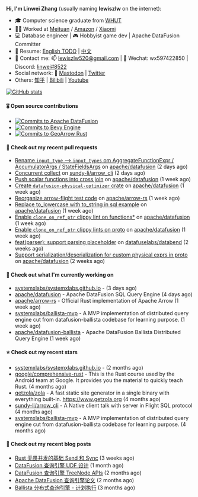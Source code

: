 **Hi, I'm Linwei Zhang** (usually naming **lewiszlw** on the internet):
- 🎓 Computer science graduate from [WHUT](https://en.wikipedia.org/wiki/Wuhan_University_of_Technology)
- 👨‍💻 Worked at [Meituan](https://about.meituan.com/home) / [Amazon](https://www.amazon.com/) / [Xiaomi](https://www.mi.com/)
- 💻 Database engineer | 🎮 Hobbyist game dev | Apache DataFusion Committer
- 📄 Resume: [English TODO](https://github.com/lewiszlw/lewiszlw/blob/main/Resume_EN.md) | [中文](https://github.com/lewiszlw/lewiszlw/blob/main/Resume_CN.md)
- 📱 Contact me: 📫 [lewiszlw520@gmail.com](mailto:lewiszlw520@gmail.com) | 💬 Wechat: wx597422850 | Discord: [linwei#8522](http://discordapp.com/users/891664307035713576)
- Social network: 🦣 [Mastodon](https://mastodon.world/@lewiszlw) | [Twitter](https://twitter.com/lewiszlw)
- Others: [知乎](https://www.zhihu.com/people/tian-qian-zhu-wu-ya) | [Bilibili](https://space.bilibili.com/43876861) | [Youtube](https://www.youtube.com/channel/UCnvri1tqAjxsp9nGQ63zUNw)

[![GitHub stats](https://github-readme-stats.vercel.app/api?username=lewiszlw&count_private=true&show_icons=true&theme=solarized-dark&include_all_commits=true)](https://github.com/anuraghazra/github-readme-stats)

#### 🎖️ Open source contributions
- [![Commits to Apache DataFusion](https://img.shields.io/github/commit-activity/t/apache/datafusion?authorFilter=lewiszlw&style=social&label=Apache%20DataFusion)](https://github.com/apache/datafusion/commits?author=lewiszlw)
- [![Commits to Bevy Engine](https://img.shields.io/github/commit-activity/t/bevyengine/bevy?authorFilter=lewiszlw&style=social&label=Bevy%20Engine)](https://github.com/bevyengine/bevy/commits?author=lewiszlw)
- [![Commits to GeoArrow Rust](https://img.shields.io/github/commit-activity/t/geoarrow/geoarrow-rs?authorFilter=lewiszlw&style=social&label=GeoArrow%20Rust)](https://github.com/geoarrow/geoarrow-rs/commits?author=lewiszlw)

#### 🔨 Check out my recent pull requests

- [Rename `input_type` --&gt; `input_types` om AggregateFunctionExpr / AccumulatorArgs / StateFieldsArgs](https://github.com/apache/datafusion/pull/11666) on [apache/datafusion](https://github.com/apache/datafusion) (2 days ago)
- [Concurrent collect](https://github.com/sundy-li/arrow_cli/pull/20) on [sundy-li/arrow_cli](https://github.com/sundy-li/arrow_cli) (2 days ago)
- [Push scalar functions  into cross join](https://github.com/apache/datafusion/pull/11528) on [apache/datafusion](https://github.com/apache/datafusion) (1 week ago)
- [Create `datafusion-physical-optimizer` crate](https://github.com/apache/datafusion/pull/11507) on [apache/datafusion](https://github.com/apache/datafusion) (1 week ago)
- [Reorganize arrow-flight test code](https://github.com/apache/arrow-rs/pull/6065) on [apache/arrow-rs](https://github.com/apache/arrow-rs) (1 week ago)
- [Replace to_lowercase with to_string in sql example](https://github.com/apache/datafusion/pull/11486) on [apache/datafusion](https://github.com/apache/datafusion) (1 week ago)
- [Enable `clone_on_ref_ptr` clippy lint on functions*](https://github.com/apache/datafusion/pull/11468) on [apache/datafusion](https://github.com/apache/datafusion) (1 week ago)
- [Enable `clone_on_ref_ptr` clippy lints on proto](https://github.com/apache/datafusion/pull/11465) on [apache/datafusion](https://github.com/apache/datafusion) (1 week ago)
- [feat(parser): support parsing placeholder](https://github.com/datafuselabs/databend/pull/16030) on [datafuselabs/databend](https://github.com/datafuselabs/databend) (2 weeks ago)
- [Support serialization/deserialization for custom physical exprs in proto](https://github.com/apache/datafusion/pull/11387) on [apache/datafusion](https://github.com/apache/datafusion) (2 weeks ago)

#### 👷 Check out what I'm currently working on

- [systemxlabs/systemxlabs.github.io](https://github.com/systemxlabs/systemxlabs.github.io) -  (3 days ago)
- [apache/datafusion](https://github.com/apache/datafusion) - Apache DataFusion SQL Query Engine (4 days ago)
- [apache/arrow-rs](https://github.com/apache/arrow-rs) - Official Rust implementation of Apache Arrow (1 week ago)
- [systemxlabs/ballista-mvp](https://github.com/systemxlabs/ballista-mvp) - A MVP implementation of distributed query engine cut from datafusion-ballista codebase for learning purpose.  (1 week ago)
- [apache/datafusion-ballista](https://github.com/apache/datafusion-ballista) - Apache DataFusion Ballista Distributed Query Engine (1 week ago)

#### ⭐ Check out my recent stars

- [systemxlabs/systemxlabs.github.io](https://github.com/systemxlabs/systemxlabs.github.io) -  (2 months ago)
- [google/comprehensive-rust](https://github.com/google/comprehensive-rust) - This is the Rust course used by the Android team at Google. It provides you the material to quickly teach Rust. (4 months ago)
- [getzola/zola](https://github.com/getzola/zola) - A fast static site generator in a single binary with everything built-in. https://www.getzola.org (4 months ago)
- [sundy-li/arrow_cli](https://github.com/sundy-li/arrow_cli) - A Native client talk with server in Flight SQL protocol (4 months ago)
- [systemxlabs/ballista-mvp](https://github.com/systemxlabs/ballista-mvp) - A MVP implementation of distributed query engine cut from datafusion-ballista codebase for learning purpose.  (4 months ago)

#### 📜 Check out my recent blog posts

- [Rust 无畏并发的基础 Send 和 Sync](https://systemxlabs.github.io/blog/rust-send-sync/) (3 weeks ago)
- [DataFusion 查询引擎 UDF 设计](https://systemxlabs.github.io/blog/datafusion-udf/) (1 month ago)
- [DataFusion 查询引擎 TreeNode APIs](https://systemxlabs.github.io/blog/datafusion-tree-node-apis/) (2 months ago)
- [Apache DataFusion 查询引擎论文](https://systemxlabs.github.io/blog/datafusion-paper/) (2 months ago)
- [Ballista 分布式查询引擎 - 计划执行](https://systemxlabs.github.io/blog/ballista-mvp-part5/) (3 months ago)
